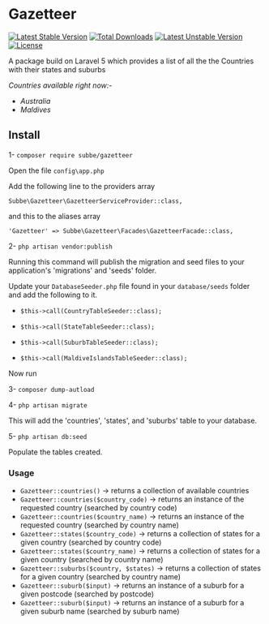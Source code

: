 # Gazetteer

[![Latest Stable Version](https://poser.pugx.org/subbe/gazetteer/v/stable)](https://packagist.org/packages/subbe/gazetteer)
[![Total Downloads](https://poser.pugx.org/subbe/gazetteer/downloads)](https://packagist.org/packages/subbe/gazetteer)
[![Latest Unstable Version](https://poser.pugx.org/subbe/gazetteer/v/unstable)](https://packagist.org/packages/subbe/gazetteer)
[![License](https://poser.pugx.org/subbe/gazetteer/license)](https://packagist.org/packages/subbe/gazetteer)

A package build on Laravel 5 which provides a list of all the the Countries with their states and suburbs

*Countries available right now:-*
- *Australia*
- *Maldives*

## Install
1- `composer require subbe/gazetteer`

Open the file `config\app.php`

Add the following line to the providers array

`Subbe\Gazetteer\GazetteerServiceProvider::class,`


and this to the aliases array

`'Gazetteer' => Subbe\Gazetteer\Facades\GazetteerFacade::class,`


2- `php artisan vendor:publish`

Running this command will publish the migration and seed files to your application's 'migrations' and 'seeds' folder.

Update your `DatabaseSeeder.php` file found in your `database/seeds` folder and add the following to it.

- `$this->call(CountryTableSeeder::class);`

- `$this->call(StateTableSeeder::class);`

- `$this->call(SuburbTableSeeder::class);`

- `$this->call(MaldiveIslandsTableSeeder::class);`

Now run

3- `composer dump-autload`

4- `php artisan migrate` 

This will add the 'countries', 'states', and 'suburbs' table to your database.

5- `php artisan db:seed`

Populate the tables created.

### Usage

- `Gazetteer::countries()` -> returns a collection of available countries
- `Gazetteer::countries($country_code)` -> returns an instance of the requested country (searched by country code)
- `Gazetteer::countries($country_name)` -> returns an instance of the requested country (searched by country name)
- `Gazetteer::states($country_code)` -> returns a collection of states for a given country (searched by country code)
- `Gazetteer::states($country_name)` -> returns a collection of states for a given country (searched by country name)
- `Gazetteer::suburbs($country, $states)` -> returns a collection of states for a given country (searched by country name)
- `Gazetteer::suburb($input)` -> returns an instance of a suburb for a given postcode (searched by postcode)
- `Gazetteer::suburb($input)` -> returns an instance of a suburb for a given suburb name (searched by suburb name)